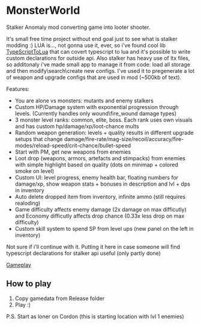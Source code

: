 # MonsterWorld
Stalker Anomaly mod converting game into looter shooter.

It's small free time project without end goal just to see what is stalker modding :) 
LUA is..., not gonna use it, ever, so i've found cool lib [TypeScriptToLua](https://typescripttolua.github.io/docs/getting-started) that can covert typescript to lua and it's possible to write custom declarations for outside api. 
Also stalker has heavy use of ltx files, so additonaly i've made small app to manage it from code: load all storage and then modify\search\create new configs. I've used it to pregenerate a lot of weapon and upgrade configs that are used in mod (~500kb of text). 

Features:
- You are alone vs monsters: mutants and enemy stalkers
- Custom HP/Damage system with exponential progression through levels. (Currently handles only wound\fire_wound damage types) 
- 3 monster level ranks: common, elite, boss. Each rank uses own visuals and has custom hp/damage/xp/loot-chance mults
- Random weapon generation: levels + quality results in different upgrade setups that change damage/fire-rate/mag-size/recoil/accuracy/fire-modes/reload-speed/crit-chance/bullet-speed
- Start with PM, get new weapons from enemies
- Loot drop (weapons, armors, artefacts and stimpacks) from enemies with simple highlight based on quality (dots on minimap + colored smoke on level)
- Custom UI: level progress, enemy health bar, floating numbers for damage/xp, show weapon stats + bonuses in description and lvl + dps in inventory
- Auto delete dropped item from inventory, infinite ammo (still requires realoding)
- Game difficulty affects enemy damage (2x damage on max difficutly) and Economy difficutly affects drop chance (0.33x less drop on max difficulty)
- Custom skill system to spend SP from level ups (new panel on the left in inventory)

Not sure if i'll continue with it. Putting it here in case someone will find typescript declarations for stalker api useful (only partly done)

[Gameplay](https://youtu.be/Den6uAioD3Q)


## How to play
1. Copy gamedata from Release folder
2. Play :) 

P.S. Start as loner on Cordon (this is starting location with lvl 1 enemies)
